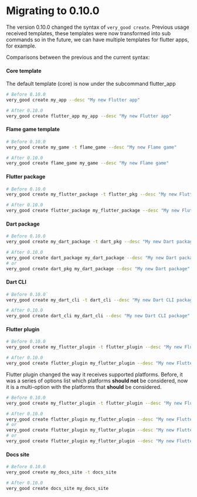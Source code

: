 # Migrating to 0.10.0

The version 0.10.0 changed the syntax of `very_good create`.
Previous usage received templates, these templates were now transformed into sub commands so in the
future, we can have multiple templates for flutter apps, for example.

Comparisons between the previous and the current syntax:

#### Core template
The default template (core) is now under the subcommand flutter_app
```sh
# Before 0.10.0
very_good create my_app --desc "My new Flutter app"

# After 0.10.0
very_good create flutter_app my_app --desc "My new Flutter app"
```

#### Flame game template
```sh
# Before 0.10.0
very_good create my_game -t flame_game --desc "My new Flame game"

# After 0.10.0
very_good create flame_game my_game --desc "My new Flame game"
```

#### Flutter package
```sh
# Before 0.10.0
very_good create my_flutter_package -t flutter_pkg --desc "My new Flutter package"

# After 0.10.0
very_good create flutter_package my_flutter_package --desc "My new Flutter package"
```


#### Dart package
```sh
# Before 0.10.0
very_good create my_dart_package -t dart_pkg --desc "My new Dart package"

# After 0.10.0
very_good create dart_package my_dart_package --desc "My new Dart package"
# or
very_good create dart_pkg my_dart_package --desc "My new Dart package"
```

#### Dart CLI
```sh
# Before 0.10.0`
very_good create my_dart_cli -t dart_cli --desc "My new Dart CLI package"

# After 0.10.0
very_good create dart_cli my_dart_cli --desc "My new Dart CLI package"
```

#### Flutter plugin
```sh
# Before 0.10.0
very_good create my_flutter_plugin -t flutter_plugin --desc "My new Flutter plugin"

# After 0.10.0
very_good create flutter_plugin my_flutter_plugin --desc "My new Flutter plugin"
```

Flutter plugin changed the way it receives supported platforms.
Before, it was a series of options list which platforms **should not** be considered,
now it is a multi-option with the platforms that **should** be considered.

```sh
# Before 0.10.0
very_good create my_flutter_plugin -t flutter_plugin --desc "My new Flutter plugin" --windows false --macos false --linux false

# After 0.10.0
very_good create flutter_plugin my_flutter_plugin --desc "My new Flutter plugin" --platforms android,ios,web
# or
very_good create flutter_plugin my_flutter_plugin --desc "My new Flutter plugin" --platforms=android,ios,web
# or
very_good create flutter_plugin my_flutter_plugin --desc "My new Flutter plugin" --platforms android --platforms ios --platforms web
```

#### Docs site
```sh
# Before 0.10.0
very_good create my_docs_site -t docs_site

# After 0.10.0
very_good create docs_site my_docs_site
```
